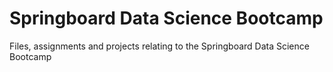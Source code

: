# Springboard Data Science Bootcamp
Files, assignments and projects relating to the Springboard Data Science Bootcamp
